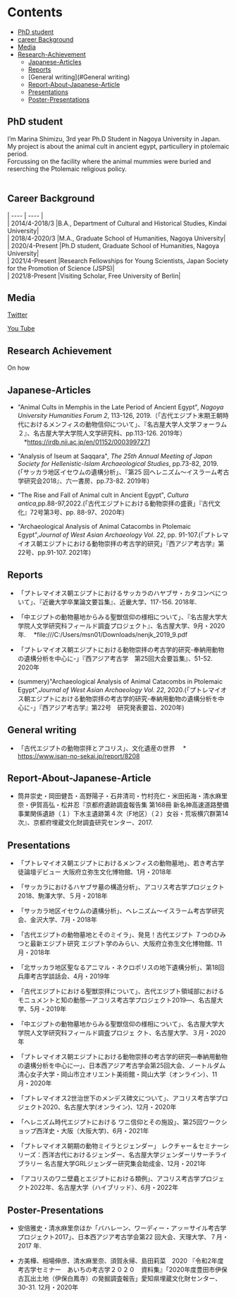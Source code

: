 # Contents
- [PhD student](#PhD-student) 
- [career Background](#career-Background)
- [Media](#Media)
- [Research-Achievement](#Research-Achievement)
  - [Japanese-Articles](#Japanese-Articles)
  - [Reports](#Reports)
  - [General writing](#General writing)
  - [Report-About-Japanese-Article](#Report-About-Japanese-Article)
  - [Presentations](#Presentations)
  - [Poster-Presentations](#Poster-Presentations)

<h2 id=(#PhD-student)>PhD student</h2

I’m Marina Shimizu, 3rd year Ph.D Student in Nagoya University in Japan.<br>
My project is about the animal cult in ancient egypt, particullery in ptolemaic period.<br>
Forcussing on the facility where the animal mummies were buried and reserching the Ptolemaic religious policy.<br>
<br>

<h2 id=(#career-Background)>Career Background</h2

| ---- | ---- |<br>
| 2014/4-2018/3  |B.A., Department of Cultural and Historical Studies, Kindai University|<br>
| 2018/4-2020/3  |M.A., Graduate School of Humanities, Nagoya University|<br>
| 2020/4-Present |Ph.D student, Graduate School of Humanities, Nagoya University|<br>
| 2021/4-Present |Research Fellowships for Young Scientists, Japan Society for the Promotion of Science (JSPS)|<br>
| 2021/8-Present |Visiting Scholar, Free University of Berlin|<br>

<h2 id="Media">Media</h2
[My HomePage](https://horikoshiyuki.wraptas.site/)<br>

[Twitter](https://twitter.com/13ypt)<br>

[You Tube](https://www.youtube.com/channel/UCdB2b2qy6kFGZiXbFsS4QNw)<br>

<h2 id=(#Research-Achievement)>Research Achievement</h2
# English article
* *”Crocodile Worship: Cultic Niches for Crocodile Mummies in Local Temples”, *Preliminary Report Akoris 2020*, Kawanishi. H., Tsujimura. S. and Hanasaka. T.(eds.), Akoris Archaeological Project.
  
# On how
## Japanese-Articles
* "Animal Cults in Memphis in the Late Period of Ancient Egypt", *Nagoya University Humanities Forum 2*, 113-126, 2019.（「古代エジプト末期王朝時代におけるメンフィスの動物信仰について」、『名古屋大学人文学フォーラム２』、名古屋大学大学院人文学研究科、pp.113-126. 2019年）
　*https://irdb.nii.ac.jp/en/01152/0003997271
  
* "Analysis of Iseum at Saqqara", *The 25th Annual Meeting of Japan Society for Hellenistic-Islam Archaeological Studies*, pp.73-82, 2019.(「サッカラ地区イセウムの遺構分析」、『第25 回ヘレニズム～イスラーム考古学研究会2018』、六一書房、pp.73-82. 2019年)

* "The Rise and Fall of Animal cult in Ancient Egypt", *Cultura antica*,pp.88-97,2022.(「古代エジプトにおける動物崇拝の盛衰」『古代文化』72号第3号、pp. 88-97、2020年)

* "Archaeological Analysis of Animal Catacombs in Ptolemaic Egypt",*Journal of West Asian Archaeology Vol. 22*, pp. 91-107.(「プトレマイオス朝エジプトにおける動物崇拝の考古学的研究」『西アジア考古学』第22号、pp.91-107. 2021年)


## Reports
* 「プトレマイオス朝エジプトにおけるサッカラのハヤブサ・カタコンベについて」、『近畿大学卒業論文要旨集』、近畿大学、117-156. 2018年.

* 「中エジプトの動物墓地からみる聖獣信仰の様相について」、『名古屋大学大学院人文学研究科フィールド調査プロジェクト』、名古屋大学、9月・2020年.
　*file:///C:/Users/msn01/Downloads/nenjk_2019_9.pdf
  
* 「プトレマイオス朝エジプトにおける動物崇拝の考古学的研究-奉納用動物の遺構分析を中心に-」『西アジア考古学　第25回大会要旨集』、51-52. 2020年
　
* (summery)"Archaeological Analysis of Animal Catacombs in Ptolemaic Egypt",*Journal of West Asian Archaeology Vol. 22*, 2020.(「プトレマイオス朝エジプトにおける動物崇拝の考古学的研究-奉納用動物の遺構分析を中心に-」『西アジア考古学』第22号　研究発表要旨、2020年)

## General writing
* 「古代エジプトの動物崇拝とアコリス」、文化遺産の世界
　* https://www.isan-no-sekai.jp/report/8208

## Report-About-Japanese-Article
* 筒井崇史・岡田健吾・高野陽子・石井清司・竹村亮仁・米田拓海・清水麻里奈・伊賀高弘・松井忍『京都府遺跡調査報告集 第168冊 新名神高速道路整備事業関係遺跡（１）下水主遺跡第４次（F地区）（２）女谷・荒坂横穴群第14次』、京都府埋蔵文化財調査研究センター、2017.
  
## Presentations
* 「プトレマイオス朝エジプトにおけるメンフィスの動物墓地」、若き考古学徒論壇デビュー 大阪府立弥生文化博物館、1月・2018年

* 「サッカラにおけるハヤブサ墓の構造分析」、アコリス考古学プロジェクト2018、駒澤大学、５月・2018年

* 「サッカラ地区イセウムの遺構分析」、ヘレニズム～イスラーム考古学研究会、金沢大学、7月・2018年

* 「古代エジプトの動物墓地とそのミイラ」、発見！古代エジプト ７つのひみつと最新エジプト研究 エジプト学のみらい、大阪府立弥生文化博物館、11月・2018年

* 「北サッカラ地区聖なるアニマル・ネクロポリスの地下遺構分析」、第18回兵庫考古学談話会、4月・2019年

* 「古代エジプトにおける聖獣崇拝について」、古代エジプト領域部におけるモニュメントと知の動態―アコリス考古学プロジェクト2019―、名古屋大学、5月・2019年

* 「中エジプトの動物墓地からみる聖獣信仰の様相について」、名古屋大学大学院人文学研究科フィールド調査プロジェ クト、名古屋大学、３月・2020 年

* 「プトレマイオス朝エジプトにおける動物崇拝の考古学的研究―奉納用動物の遺構分析を中心に―」、日本西アジア考古学会第25回大会、ノートルダム清心女子大学・岡山市立オリエント美術館・岡山大学（オンライン）、11月・2020年

* 「プトレマイオス2世治世下のメンデス碑文について」、アコリス考古学プロジェクト2020、名古屋大学(オンライン)、12月・2020年

* 「ヘレニズム時代エジプトにおける ワニ信仰とその施設」、第25回ワークショップ西洋史・大阪（大阪大学)、6月・2021年

* 「プトレマイオス朝期の動物ミイラとジェンダー」 レクチャー＆セミナーシリーズ：西洋古代におけるジェンダー、名古屋大学ジェンダーリサーチライブラリー 名古屋大学GRLジェンダー研究集会助成金、12月・2021年

* 「アコリスのワニ壁龕とエジプトにおける類例」、アコリス考古学プロジェクト2022年、名古屋大学（ハイブリッド）、6月・2022年
  

## Poster-Presentations
* 安倍雅史・清水麻里奈ほか「バハレーン、ワーディー・アッ＝サイル考古学プロジェクト2017」、日本西アジア考古学会第22 回大会、天理大学、７月・2017 年. 

* 方美樺、相場伸彦、清水麻里奈、須賀永帰、島田莉菜　2020 『令和2年度考古学セミナー　あいちの考古学２０２０　資料集』「2020年度豊田市伊保古瓦出土地（伊保白鳳寺）の発掘調査報告」愛知県埋蔵文化財センター、30-31. 12月・2020年

